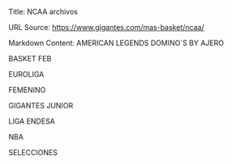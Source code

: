 Title: NCAA archivos

URL Source: https://www.gigantes.com/mas-basket/ncaa/

Markdown Content:
AMERICAN LEGENDS DOMINO´S BY AJERO

BASKET FEB

EUROLIGA

FEMENINO

GIGANTES JUNIOR

LIGA ENDESA

NBA

SELECCIONES
